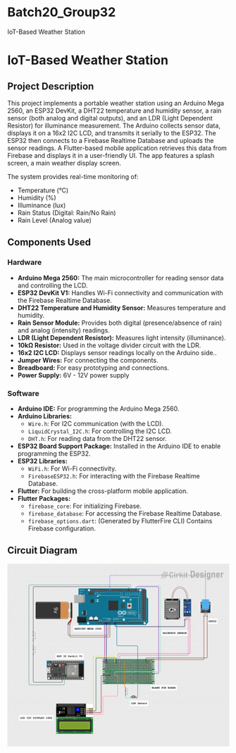 # Batch20_Group32
IoT-Based Weather Station

# IoT-Based Weather Station

## Project Description

This project implements a portable weather station using an Arduino Mega 2560, an ESP32 DevKit, a DHT22 temperature and humidity sensor, a rain sensor (both analog and digital outputs), and an LDR (Light Dependent Resistor) for illuminance measurement.  The Arduino collects sensor data, displays it on a 16x2 I2C LCD, and transmits it serially to the ESP32.  The ESP32 then connects to a Firebase Realtime Database and uploads the sensor readings. A Flutter-based mobile application retrieves this data from Firebase and displays it in a user-friendly UI. The app features a splash screen, a main weather display screen.

The system provides real-time monitoring of:

*   Temperature (°C)
*   Humidity (%)
*   Illuminance (lux)
*   Rain Status (Digital: Rain/No Rain)
*   Rain Level (Analog value)


## Components Used

### Hardware

*   **Arduino Mega 2560:**  The main microcontroller for reading sensor data and controlling the LCD.
*   **ESP32 DevKit V1:**  Handles Wi-Fi connectivity and communication with the Firebase Realtime Database.
*   **DHT22 Temperature and Humidity Sensor:** Measures temperature and humidity.
*   **Rain Sensor Module:**  Provides both digital (presence/absence of rain) and analog (intensity) readings.
*   **LDR (Light Dependent Resistor):**  Measures light intensity (illuminance).
*   **10kΩ Resistor:**  Used in the voltage divider circuit with the LDR.
*   **16x2 I2C LCD:**  Displays sensor readings locally on the Arduino side..
*   **Jumper Wires:**  For connecting the components.
*   **Breadboard:** For easy prototyping and connections.
*   **Power Supply:**  6V - 12V power supply

### Software

*   **Arduino IDE:**  For programming the Arduino Mega 2560.
*   **Arduino Libraries:**
    *   `Wire.h`:  For I2C communication (with the LCD).
    *   `LiquidCrystal_I2C.h`:  For controlling the I2C LCD.
    *   `DHT.h`:  For reading data from the DHT22 sensor.
*   **ESP32 Board Support Package:** Installed in the Arduino IDE to enable programming the ESP32.
*   **ESP32 Libraries:**
    *  `WiFi.h`: For Wi-Fi connectivity.
    *  `FirebaseESP32.h`: For interacting with the Firebase Realtime Database.
*   **Flutter:**  For building the cross-platform mobile application.
*   **Flutter Packages:**
    *   `firebase_core`:  For initializing Firebase.
    *   `firebase_database`:  For accessing the Firebase Realtime Database.
    *   `firebase_options.dart`: (Generated by FlutterFire CLI) Contains Firebase configuration.

## Circuit Diagram

![Circuit Diagram](<circuit_image (1).png>)